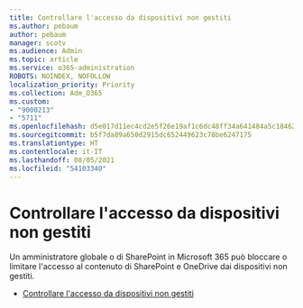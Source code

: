 ```yaml
---
title: Controllare l'accesso da dispositivi non gestiti
ms.author: pebaum
author: pebaum
manager: scotv
ms.audience: Admin
ms.topic: article
ms.service: o365-administration
ROBOTS: NOINDEX, NOFOLLOW
localization_priority: Priority
ms.collection: Adm_O365
ms.custom:
- "9000213"
- "5711"
ms.openlocfilehash: d5e017d11ec4cd2e5f26e19af1c6dc48ff34a641484a5c184625070253885354
ms.sourcegitcommit: b5f7da89a650d2915dc652449623c78be6247175
ms.translationtype: HT
ms.contentlocale: it-IT
ms.lasthandoff: 08/05/2021
ms.locfileid: "54103340"
---
```

# <a name="control-access-from-unmanaged-devices"></a>Controllare l'accesso da dispositivi non gestiti

Un amministratore globale o di SharePoint in Microsoft 365 può bloccare o limitare l'accesso al contenuto di SharePoint e OneDrive dai dispositivi non gestiti.

- [Controllare l'accesso da dispositivi non gestiti](https://docs.microsoft.com/sharepoint/control-access-from-unmanaged-devices)
